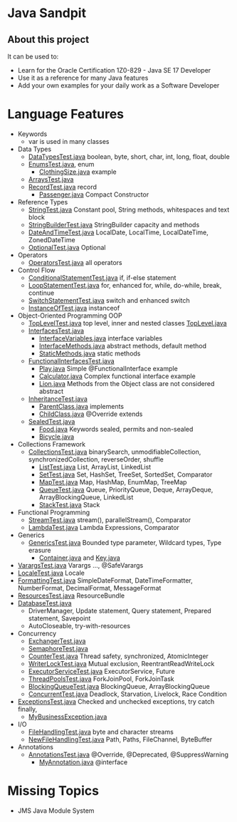 # Java Sandpit

## About this project

It can be used to:

- Learn for the Oracle Certification 1Z0-829 - Java SE 17 Developer
- Use it as a reference for many Java features
- Add your own examples for your daily work as a Software Developer 

# Language Features

- Keywords
    - var is used in many classes
- Data Types
    - [DataTypesTest.java](./src/test/java/name/rhyn/sandpit/java/datatypes/DataTypesTest.java)
      boolean, byte, short, char, int, long, float, double
    - [EnumsTest.java](./src/test/java/name/rhyn/sandpit/java/datatypes/EnumsTest.java), enum
        - [ClothingSize.java](./src/main/java/name/rhyn/sandpit/java/datatypes/ClothingSize.java)
          example
    - [ArraysTest.java](./src/test/java/name/rhyn/sandpit/java/datatypes/ArraysTest.java)
    - [RecordTest.java](./src/test/java/name/rhyn/sandpit/java/datatypes/record/RecordTest.java)
      record
        - [Passenger.java](./src/main/java/name/rhyn/sandpit/java/datatypes/record/Passenger.java)
          Compact Constructor
- Reference Types
    - [StringTest.java](./src/test/java/name/rhyn/sandpit/java/referencetypes/StringTest.java)
      Constant pool, String methods, whitespaces and text block
    - [StringBuilderTest.java](./src/test/java/name/rhyn/sandpit/java/referencetypes/StringBuilderTest.java)
      StringBuilder capacity and methods
    - [DateAndTimeTest.java](./src/test/java/name/rhyn/sandpit/java/referencetypes/DateAndTimeTest.java)
      LocalDate, LocalTime, LocalDateTime, ZonedDateTime
    - [OptionalTest.java](./src/test/java/name/rhyn/sandpit/java/referencetypes/OptionalTest.java)
      Optional
- Operators
    - [OperatorsTest.java](./src/test/java/name/rhyn/sandpit/java/operators/OperatorsTest.java) all
      operators
- Control Flow
    - [ConditionalStatementTest.java](./src/test/java/name/rhyn/sandpit/java/flow/ConditionalStatementTest.java)
      if, if-else statement
    - [LoopStatementTest.java](./src/test/java/name/rhyn/sandpit/java/flow/LoopStatementTest.java)
      for, enhanced for, while, do-while, break, continue
    - [SwitchStatementTest.java](./src/test/java/name/rhyn/sandpit/java/flow/SwitchStatementTest.java)
      switch and enhanced switch
    - [InstanceOfTest.java](./src/test/java/name/rhyn/sandpit/java/flow/InstanceOfTest.java)
      instanceof
- Object-Oriented Programming OOP
    - [TopLevelTest.java](./src/test/java/name/rhyn/sandpit/java/oop/TopLevelTest.java) top level,
      inner and nested
      classes [TopLevel.java](./src/main/java/name/rhyn/sandpit/java/oop/TopLevel.java)
    - [InterfacesTest.java](./src/test/java/name/rhyn/sandpit/java/oop/interfaces/InterfacesTest.java)
        - [InterfaceVariables.java](./src/main/java/name/rhyn/sandpit/java/oop/interfaces/InterfaceVariables.java)
          interface variables
        - [InterfaceMethods.java](./src/main/java/name/rhyn/sandpit/java/oop/interfaces/InterfaceMethods.java)
          abstract methods, default method
        - [StaticMethods.java](./src/main/java/name/rhyn/sandpit/java/oop/interfaces/StaticMethods.java)
          static methods
    - [FunctionalInterfacesTest.java](./src/test/java/name/rhyn/sandpit/java/fp/FunctionalInterfacesTest.java)
        - [Play.java](./src/main/java/name/rhyn/sandpit/java/fp/Play.java) Simple
          @FunctionalInterface example
        - [Calculator.java](./src/main/java/name/rhyn/sandpit/java/fp/Calculator.java) Complex
          functional interface example
        - [Lion.java](./src/main/java/name/rhyn/sandpit/java/oop/interfaces/Lion.java) Methods from
          the Object class are not considered abstract
    - [InheritanceTest.java](./src/test/java/name/rhyn/sandpit/java/oop/inheritance/InheritanceTest.java)
        - [ParentClass.java](./src/main/java/name/rhyn/sandpit/java/oop/inheritance/ParentClass.java)
          implements
        - [ChildClass.java](./src/main/java/name/rhyn/sandpit/java/oop/inheritance/ChildClass.java)
          @Override extends
    - [SealedTest.java](./src/test/java/name/rhyn/sandpit/java/oop/inheritance/sealed/SealedTest.java)
        - [Food.java](./src/main/java/name/rhyn/sandpit/java/oop/inheritance/sealed/Food.java)
          Keywords sealed, permits and non-sealed
        - [Bicycle.java](./src/main/java/name/rhyn/sandpit/java/oop/inheritance/sealed/Bicycle.java)
- Collections Framework
    - [CollectionsTest.java](./src/test/java/name/rhyn/sandpit/java/collections/CollectionsTest.java)
      binarySearch, unmodifiableCollection, synchronizedCollection, reverseOrder, shuffle
        - [ListTest.java](./src/test/java/name/rhyn/sandpit/java/collections/ListTest.java) List,
          ArrayList, LinkedList
        - [SetTest.java](./src/test/java/name/rhyn/sandpit/java/collections/SetTest.java) Set,
          HashSet, TreeSet, SortedSet, Comparator
        - [MapTest.java](./src/test/java/name/rhyn/sandpit/java/collections/MapTest.java) Map,
          HashMap, EnumMap, TreeMap
        - [QueueTest.java](./src/test/java/name/rhyn/sandpit/java/collections/QueueTest.java) Queue,
          PriorityQueue, Deque, ArrayDeque, ArrayBlockingQueue, LinkedList
        - [StackTest.java](./src/test/java/name/rhyn/sandpit/java/collections/StackTest.java) Stack
- Functional Programming
    - [StreamTest.java](./src/test/java/name/rhyn/sandpit/java/fp/StreamTest.java) stream(),
      parallelStream(), Comparator
    - [LambdaTest.java](./src/test/java/name/rhyn/sandpit/java/fp/LambdasTest.java) Lambda
      Expressions, Comparator
- Generics
    - [GenericsTest.java](./src/test/java/name/rhyn/sandpit/java/generics/GenericsTest.java) Bounded
      type parameter, Wildcard types, Type erasure
        - [Container.java](./src/main/java/name/rhyn/sandpit/java/generics/Container.java)
          and [Key.java](./src/main/java/name/rhyn/sandpit/java/generics/Key.java)
- [VarargsTest.java](./src/test/java/name/rhyn/sandpit/java/VarargsTest.java) Varargs ...,
  @SafeVarargs
- [LocaleTest.java](./src/test/java/name/rhyn/sandpit/java/LocaleTest.java) Locale
- [FormattingTest.java](./src/test/java/name/rhyn/sandpit/java/FormattingTest.java)
  SimpleDateFormat, DateTimeFormatter, NumberFormat, DecimalFormat, MessageFormat
- [ResourcesTest.java](./src/test/java/name/rhyn/sandpit/java/ResourcesTest.java) ResourceBundle
- [DatabaseTest.java](./src/test/java/name/rhyn/sandpit/java/jdbc/DatabaseTest.java)
    - DriverManager, Update statement, Query statement, Prepared statement, Savepoint
    - AutoCloseable, try-with-resources
- Concurrency
    - [ExchangerTest.java](./src/test/java/name/rhyn/sandpit/java/concurrency/ExchangerTest.java)
    - [SemaphoreTest.java](./src/test/java/name/rhyn/sandpit/java/concurrency/SemaphoreTest.java)
    - [CounterTest.java](./src/test/java/name/rhyn/sandpit/java/concurrency/CounterTest.java) Thread
      safety, synchronized, AtomicInteger
    - [WriterLockTest.java](./src/test/java/name/rhyn/sandpit/java/concurrency/WriteLockTest.java)
      Mutual exclusion, ReentrantReadWriteLock
    - [ExecutorServiceTest.java](./src/test/java/name/rhyn/sandpit/java/concurrency/ExecutorServiceTest.java)
      ExecutorService, Future
    - [ThreadPoolsTest.java](./src/test/java/name/rhyn/sandpit/java/concurrency/ThreadPoolsTest.java)
      ForkJoinPool, ForkJoinTask
    - [BlockingQueueTest.java](./src/test/java/name/rhyn/sandpit/java/concurrency/BlockingQueueTest.java)
      BlockingQueue, ArrayBlockingQueue
    - [ConcurrentTest.java](./src/test/java/name/rhyn/sandpit/java/concurrency/ConcurrentTest.java)
      Deadlock, Starvation, Livelock, Race Condition
- [ExceptionsTest.java](./src/test/java/name/rhyn/sandpit/java/ExceptionsTest.java) Checked and
  unchecked exceptions, try catch finally,
    - [MyBusinessException.java](./src/main/java/name/rhyn/sandpit/java/exceptions/MyBusinessException.java)
- I/O
    - [FileHandlingTest.java](./src/test/java/name/rhyn/sandpit/java/io/FileHandlingTest.java) byte
      and character streams
    - [NewFileHandlingTest.java](./src/test/java/name/rhyn/sandpit/java/io/NewFileHandlingTest.java)
      Path, Paths, FileChannel, ByteBuffer
- Annotations
    - [AnnotationsTest.java](./src/test/java/name/rhyn/sandpit/java/AnnotationsTest.java) @Override,
      @Deprecated, @SuppressWarning
        - [MyAnnotation.java](./src/main/java/name/rhyn/sandpit/java/annotations/MyAnnotation.java)
          @interface

# Missing Topics

- JMS Java Module System
